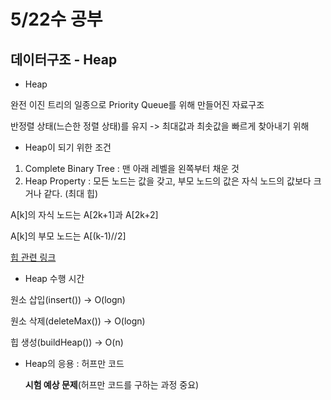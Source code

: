 # 5/22수 공부
## 데이터구조 - Heap

* Heap
  
 완전 이진 트리의 일종으로 Priority Queue를 위해 만들어진 자료구조

 반정렬 상태(느슨한 정렬 상태)를 유지 -> 최대값과 최솟값을 빠르게 찾아내기 위해


* Heap이 되기 위한 조건

 1. Complete Binary Tree : 맨 아래 레벨을 왼쪽부터 채운 것
 2. Heap Property : 모든 노드는 값을 갖고, 부모 노드의 값은 자식 노드의 값보다 크거나 같다. (최대 힙)

 A[k]의 자식 노드는 A[2k+1]과 A[2k+2]

 A[k]의 부모 노드는 A[(k-1)//2]

 [힙 관련 링크](http://localhost:8888/files/%EB%8D%B0%EC%9D%B4%ED%84%B0%EA%B5%AC%EC%A1%B0.ipynb?_xsrf=2%7Ca6c49a42%7Ca36aeef5173303675d911b4e0c478818%7C1715134889)


* Heap 수행 시간

 원소 삽입(insert()) -> O(logn)

 원소 삭제(deleteMax()) -> O(logn)
 
 힙 생성(buildHeap()) -> O(n)


* Heap의 응용 : 허프만 코드

  **시험 예상 문제**(허프만 코드를 구하는 과정 중요)


